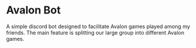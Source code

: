 # Avalon Bot
A simple discord bot designed to facilitate Avalon games played among my friends. The main feature is splitting our large group into different Avalon games.
